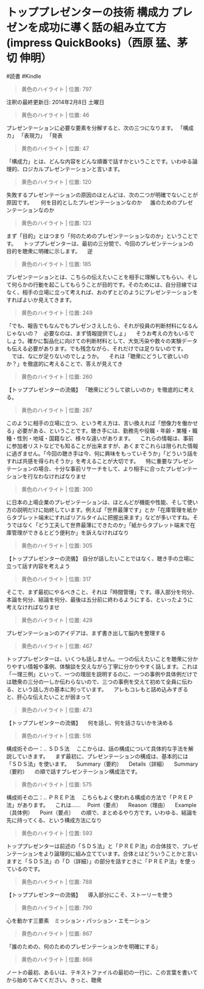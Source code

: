 # トッププレゼンターの技術 構成力 プレゼンを成功に導く話の組み立て方 (impress QuickBooks)（西原 猛、茅切 伸明）

#読書 #Kindle

> 黄色のハイライト | 位置: 797

注釈の最終更新日: 2014年2月8日 土曜日


> 黄色のハイライト | 位置: 46

プレゼンテーションに必要な要素を分解すると、次の三つになります。 「構成カ」 「表現力」 「発表


> 黄色のハイライト | 位置: 47

「構成力」とは、どんな内容をどんな順番で話すかということです。いわゆる論理的、ロジカルプレゼンテーションと言います。


> 黄色のハイライト | 位置: 120

失敗するプレゼンテーションの原因のほとんどは、次の二つが明確でないことが原因です。 　 何を目的としたプレゼンテーションなのか 　 誰のためのプレゼンテーションなのか


> 黄色のハイライト | 位置: 123

まず「目的」とはつまり「何のためのプレゼンテーションなのか」ということです。 　トッププレゼンターは、最初の三分間で、今回のプレゼンテーションの目的を聴衆に明確に示します。 　逆


> 黄色のハイライト | 位置: 185

プレゼンテーションとは、こちらの伝えたいことを相手に理解してもらい、そして何らかの行動を起こしてもらうことが目的です。そのためには、自分目線ではなく、相手の立場に立って考えれば、おのずとどのようにプレゼンテーションをすればよいか見えてきます。


> 黄色のハイライト | 位置: 249

「でも、報告でもなんでもプレゼンさえしたら、それが役員の判断材料になるんじゃないの？　必要なのは、まず情報提供でしょ」 　そうお考えの方もいるでしょう。確かに製品化に向けての判断材料として、大気汚染や数々の実験データも伝える必要があります。でも残念ながら、それだけでは足りないのです。 　では、なにが足りないのでしょうか。 　それは「聴衆にどうして欲しいのか？」を徹底的に考えることで、答えが見えてき


> 黄色のハイライト | 位置: 260

【トッププレゼンターの流儀】 「聴衆にどうして欲しいのか」を徹底的に考える。


> 黄色のハイライト | 位置: 287

このように相手の立場に立つ、という考え方は、言い換えれば「想像力を働かせる」必要がある、ということです。聴き手には、勤務先や役職・年齢・業種・職種・性別・地域・国籍など、様々な違いがあります。 　これらの情報は、事前に参加者リストなどでも知ることが出来ますが、あくまでこれらは限られた情報に過ぎません。「今回の聴き手は今、何に興味をもっていそうか」「どういう話をすれば共感を得られそうか」を考えることが大切です。 　特に重要なプレゼンテーションの場合、十分な事前リサーチをして、より相手に合ったプレゼンテーションを行なわなければなりませ


> 黄色のハイライト | 位置: 300

に日本の上場企業のプレゼンテーションは、ほとんどが機能や性能、そして使い方の説明だけに始終しています。例えば「世界最薄です」とか「在庫管理を紙からタブレット端末にすればリアルタイムに把握出来ます」などが多いですね。そうではなく「どう工夫して世界最薄にできたのか」「紙からタブレット端末で在庫管理ができるとどう便利か」を訴えなければなり


> 黄色のハイライト | 位置: 305

【トッププレゼンターの流儀】 自分が話したいことではなく、聴き手の立場に立って話す内容を考えよう


> 黄色のハイライト | 位置: 317

そこで、まず最初にやるべきこと、それは「時間管理」です。導入部分を何分、本論を何分、結論を何分、最後は五分前に終わるようにする、といったように考えなければなりませ


> 黄色のハイライト | 位置: 428

プレゼンテーションのアイデアは、まず書き出して脳内を整理する


> 黄色のハイライト | 位置: 467

トッププレゼンターは、いくつも話しません。一つの伝えたいことを聴衆に分かりやすい情報や事例、体験談を交えながら丁寧に分かりやすく話します。これは「一理三例」といって、一つの理屈を説明するのに、一つの事例や具体例だけでは聴衆の三分の一しか伝わらないので、三つの事例を交えて初めて全員に伝わる、という話し方の基本に則っています。 　アレもコレもと詰め込みすぎると、肝心な伝えたいことが弱まって


> 黄色のハイライト | 位置: 473

【トッププレゼンターの流儀】 　何を話し、何を話さないかを決める


> 黄色のハイライト | 位置: 516

構成術その一：‥ ＳＤＳ法 　ここからは、話の構成について具体的な手法を解説していきます。 　まず最初に、プレゼンテーションの構成は、基本的には「ＳＤＳ法」を使います。 　Summary（要約） 　Details（詳細） 　Summary（要約） 　の順で話すプレゼンテーション構成法です。


> 黄色のハイライト | 位置: 575

構成術その二：‥ ＰＲＥＰ法 　こちらもよく使われる構成の方法で「ＰＲＥＰ法」があります。 　これは…… 　Point（要点） 　Reason（理由） 　Example（具体例） 　Point（要点） 　の順で、まとめるやり方です。いわゆる、結論を先に持ってくる、という構成方法になり


> 黄色のハイライト | 位置: 593

トッププレゼンターは前述の「ＳＤＳ法」と「ＰＲＥＰ法」の合体技で、プレゼンテーションをより論理的に組み立てています。合体とはどういうことかと言いますと「ＳＤＳ法」の「Ｄ（詳細）」の部分を話すときに「ＰＲＥＰ法」を使っているのです。


> 黄色のハイライト | 位置: 788

【トッププレゼンターの流儀】 　導入部分にこそ、ストーリーを使う


> 黄色のハイライト | 位置: 790

心を動かす三要素　ミッション・パッション・エモーション


> 黄色のハイライト | 位置: 867

「誰のための、何のためのプレゼンテーションかを明確にする」


> 黄色のハイライト | 位置: 868

ノートの最初、あるいは、テキストファイルの最初の一行に、この言葉を書いてから始めてみてください。きっと、聴衆


